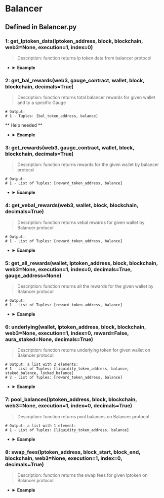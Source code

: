 # Balancer

## Defined in Balancer.py

### 1: get_lptoken_data(lptoken_address, block, blockchain, web3=None, execution=1, index=0)

> Description: function returns lp token data from balancer protocol

- <details><summary><b>Example</b></summary>

  ```
  from defyes import *

  from defyes.functions import *

  from defyes import Balancer

  f1 = Balancer.get_lptoken_data('0x7B50775383d3D6f0215A8F290f2C9e2eEBBEceb2', 'latest', Chain.ETHEREUM)

  print(f1)


  ```

  ```
  output: 
  {'contract': <web3._utils.datatypes.Contract object at 0x7f3c66cb6500>, 'poolId': b'{PwS\x83\xd3\xd6\xf0!Z\x8f)\x0f,\x9e.\xeb\xbe\xce\xb2\x00\x00\x00\x00\x00\x00\x00\x00\x00\x00\x00\xfe', 'decimals': 18, 'totalSupply': 4025945672168376636231543, 'isBoosted': True, 'bptIndex': 1}
  ```
  </details>


### 2: get_bal_rewards(web3, gauge_contract, wallet, block, blockchain, decimals=True)

> Description: function returns total balancer rewards for given wallet
and to a specific Gauge

  ```
  # Output:
  # 1 - Tuples: [bal_token_address, balance]
  ```

** Help needed **

- <details><summary><b>Example</b></summary>

  ```
  from defyes import *

  from defyes.functions import *

  from defyes import Balancer

  
  web3 = get_node(Chain.ETHEREUM, 'latest', 0)
  f1 = get_contract('0x68d019f64A7aa97e2D4e7363AEE42251D08124Fb', Chain.ETHEREUM)

  f2 = Balancer.get_bal_rewards(web3, 'f1', '0x849D52316331967b6fF1198e5E32A0eB168D039d', 'latest', Chain.ETHEREUM)

  print(f2)


  ```

  ```
  output: 
  

  ```
  </details>


### 3: get_rewards(web3, gauge_contract, wallet, block, blockchain, decimals=True)

> Description: function returns rewards for the given wallet by balancer protocol

  ```
  # Output:
  # 1 - List of Tuples: [reward_token_address, balance]
  
  ```

- <details><summary><b>Example</b></summary>

  ```
  from defyes import *

  from defyes.functions import *

  from defyes import Balancer

  web3 = get_node(Chain.ETHEREUM, 'latest', 0)
  f1 = get_contract('0x68d019f64A7aa97e2D4e7363AEE42251D08124Fb', Chain.ETHEREUM)
  f3 = Balancer.get_rewards(web3, f1, '0x849D52316331967b6fF1198e5E32A0eB168D039d', 'latest', Chain.ETHEREUM, decimals=True)
  print(f3)

  ```

  ```
  output: []
  
  ```
  </details>


### 4: get_vebal_rewards(web3, wallet, block, blockchain, decimals=True)

> Description: function returns vebal rewards for given wallet by Balancer protocol

  ```
  # Output:
  # 1 - List of Tuples: [reward_token_address, balance]
  ```

- <details><summary><b>Example</b></summary>

  ```
  from defyes import *

  from defyes.functions import *

  from defyes import Balancer

  web3 = get_node(Chain.ETHEREUM, 'latest', 0)
  f4 = Balancer.get_vebal_rewards(web3, '0x849D52316331967b6fF1198e5E32A0eB168D039d', 'latest', Chain.ETHEREUM, decimals=True)
  print(f4)

  ```

  ```
  output: 
  [['0xba100000625a3754423978a60c9317c58a424e3D', 17.470227018260175], ['0x7B50775383d3D6f0215A8F290f2C9e2eEBBEceb2', 111.44084143506045], ['0xA13a9247ea42D743238089903570127DdA72fE44', 25.141921181623832]]
  
  ```
  </details>


### 5: get_all_rewards(wallet, lptoken_address, block, blockchain, web3=None, execution=1, index=0, decimals=True, gauge_address=None)

> Description: function returns all the rewards for the given wallet by Balancer protocol

  ```
  # Output:
  # 1 - List of Tuples: [reward_token_address, balance]
  ```

- <details><summary><b>Example</b></summary>

  ```
  from defyes import *

  from defyes.functions import *

  from defyes import Balancer
  
  f5 = Balancer.get_all_rewards('0x849D52316331967b6fF1198e5E32A0eB168D039d', '0x7B50775383d3D6f0215A8F290f2C9e2eEBBEceb2', 'latest', Chain.ETHEREUM)
  
  print(f5)


  ```

  ```
  output: [['0xba100000625a3754423978a60c9317c58a424e3D', 0.0]]
  
  ```
  </details>


### 6: underlying(wallet, lptoken_address, block, blockchain, web3=None, execution=1, index=0, reward=False, aura_staked=None, decimals=True)

> Description: function returns underlying token for given wallet on Balancer protocol

  ```
  # Output: a list with 2 elements:
  # 1 - List of Tuples: [liquidity_token_address, balance, staked_balance, locked_balance]
  # 2 - List of Tuples: [reward_token_address, balance]
  ```

- <details><summary><b>Example</b></summary>

  ```
  from defyes import *

  from defyes.functions import *

  from defyes import Balancer
  
  f6 = Balancer.underlying('0x849D52316331967b6fF1198e5E32A0eB168D039d', '0x7B50775383d3D6f0215A8F290f2C9e2eEBBEceb2', 'latest', Chain.ETHEREUM)
  
  print(f6)


  ```

  ```
  output: 

  [['0xdAC17F958D2ee523a2206206994597C13D831ec7', 1.847331235617916e-12, 0.0, 0.0], ['0x6B175474E89094C44Da98b954EedeAC495271d0F', 1.8079866128717203e-12, 0.0, 0.0], ['0xA0b86991c6218b36c1d19D4a2e9Eb0cE3606eB48', 1.7579658914113204e-12, 0.0, 0.0]]
  
  ```
  </details>


### 7: pool_balances(lptoken_address, block, blockchain, web3=None, execution=1, index=0, decimals=True)

> Description: function returns pool balances on Balancer protocol

  ```
  # Output: a list with 1 element:
  # 1 - List of Tuples: [liquidity_token_address, balance]
  ```

- <details><summary><b>Example</b></summary>

  ```
  from defyes import *

  from defyes.functions import *

  from defyes import Balancer
  
  f7 = Balancer.pool_balances('0x7B50775383d3D6f0215A8F290f2C9e2eEBBEceb2', 'latest', Chain.ETHEREUM) 

  print(f7)

  ```

  ```
  output: 

  [['0xdAC17F958D2ee523a2206206994597C13D831ec7', 1396069.6262515152], ['0x6B175474E89094C44Da98b954EedeAC495271d0F', 1366336.012581301], ['0xA0b86991c6218b36c1d19D4a2e9Eb0cE3606eB48', 1328534.2340286463]]

  ```
  </details>


### 8: swap_fees(lptoken_address, block_start, block_end, blockchain, web3=None, execution=1, index=0, decimals=True)

> Description: function returns the swap fees for given lptoken on Balancer protocol

- <details><summary><b>Example</b></summary>

  ```
  from defyes import *

  from defyes.functions import *

  from defyes import Balancer
  
  f8 = Balancer.swap_fees('0x7B50775383d3D6f0215A8F290f2C9e2eEBBEceb2', 16374265, 'latest', Chain.ETHEREUM)

  print(f8)

  ```

  ```
  output: 
  {'swaps': [{'block': 16376941, 'tokenIn': '0x9210F1204b5a24742Eba12f710636D76240dF3d0', 'amountIn': 0.8095032036253991}, {'block': 16378850, 'tokenIn': '0x804CdB9116a10bB78768D3252355a1b18067bF8f', 'amountIn': 0.9885184780730925}]}
  
  ```
  </details>
